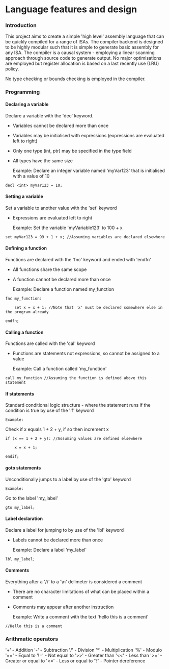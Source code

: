 # Language features and design #




### Introduction ###

This project aims to create a simple 'high level' assembly language that can be quickly compiled for a range of ISAs.
The compiler backend is designed to be highly modular such that it is simple to generate basic assembly for any ISA.
The compiler is a causal system - employing a linear scanning approach through source code to generate output.
No major optimisations are employed but register allocation is based on a last recently use (LRU) policy.

No type checking or bounds checking is employed in the compiler.



### Programming ###



#### Declaring a variable ####

Declare a variable with the 'dec' keyword.


- Variables cannot be declared more than once
- Variables may be initialised with expressions (expressions are evaluated left to right)
- Only one type (int, ptr) may be specified in the type field
- All types have the same size


    Example:
Declare an integer variable named 'myVar123' that is initialised with a value of 10

```
decl <int> myVar123 = 10;
```


#### Setting a variable ####

Set a variable to another value with the 'set' keyword

- Expressions are evaluated left to right


    Example:
Set the variable 'myVariable123' to 100 + x

```
set myVar123 = 99 + 1 + x; //Assuming variables are declared elsewhere
```



#### Defining a function ####

Functions are declared with the 'fnc' keyword and ended with 'endfn'

- All functions share the same scope
- A function cannot be declared more than once


    Example:
Declare a function named my_function

```
fnc my_function:

    set x = x + 1; //Note that 'x' must be declared somewhere else in the program already

endfn;
```


#### Calling a function ####

Functions are called with the 'cal' keyword

- Functions are statements not expressions, so cannot be assigned to a value



    Example:
Call a function called 'my_function'



```
call my_function //Assuming the function is defined above this statement
```



#### If statements ####

Standard conditional logic structure - where the statement runs if the condition is true by use of the 'if' keyword


    Example:
Check if x equals 1 + 2 + y, if so then increment x


```
if (x == 1 + 2 + y): //Assuming values are defined elsewhere
    
    x = x + 1;

endif;
```



#### goto statements ####

Unconditionally jumps to a label by use of the 'gto' keyword


    Example:
Go to the label 'my_label'

```
gto my_label;
```



#### Label declaration ####

Declare a label for jumping to by use of the 'lbl' keyword

- Labels cannot be declared more than once


    Example:
Declare a label 'my_label'

```
lbl my_label;
```



#### Comments ####

Everything after a '//' to a '\n' delimeter is considered a comment

- There are no character limitations of what can be placed within a comment
- Comments may appear after another instruction

    Example:
Write a comment with the text 'hello this is a comment'

```
//Hello this is a comment
```




### Arithmatic operators ###


'+' - Addition
'-' - Subtraction
'/' - Division
'\*' - Multiplication
'%' - Modulo
'==' - Equal to
'!=' - Not equal to
'>>' - Greater than
'<<' - Less than
'>=' - Greater or equal to
'<=' - Less or equal to
'?' - Pointer dereference


















